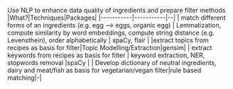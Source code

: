 Use NLP to enhance data quality of ingredients and prepare filter methods
|What?|Techniques|Packages|
|-----------|-----------|--|
| match different forms of an ingredients (e.g. egg --> eggs, organic egg) | Lemmatization, compute similarity by word embeddings, compute string distance (e.g. Levensthein), order alphabetically | spaCy, flair |
|extract topics from recipes as basis for filter|Topic Modelling/Extraction|gensim|
| extract keywords from recipes as basis for filter | keyword extraction, NER, stopwords removal |spaCy |
| Develop dictionary of neutral ingredients, dairy and meat/fish as basis for vegetarian/vegan filter|rule based matching|-|